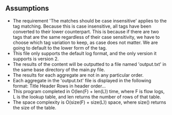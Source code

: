 ## Assumptions

* The requirement 'The matches should be case insensitive' applies to the tag matching. Because this is case insensitive, all tags have been converted to their lower counterpart. This is because if there are two tags that are the same regardless of their case sensitivity, we have to choose which tag variation to keep, as case does not matter. We are going to default to the lower form of the tag.
* This file only supports the default log format, and the only version it supports is version 2.
* The results of the content will be outputted to a file named 'output.txt' in the same base directory of the main.py file.
* The results for each aggregate are not in any particular order.
* Each aggregate in the 'output.txt' file is displayed in the following format:
  Title
  Header
  Rows in header order...
* This program completed in O(len(F) + len(L)) time, where F is flow logs, L is the lookup table, and len returns the number of rows of that table.
* The space complexity is O(size(F) + size(L)) space, where size() returns the size of the table.
